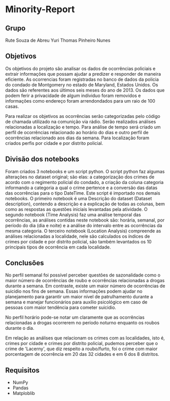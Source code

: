 # Minority-Report

## Grupo
Rute Souza de Abreu
Yuri Thomas Pinheiro Nunes

## Objetivos

Os objetivos do projeto são analisar os dados de ocorrências policiais e extrair informações que possam ajudar a predizer e responder de maneira eficiente. As ocorrencias foram registradas no banco de dados da policia do condado de Montgomery no estado de Maryland, Estados Unidos. Os dados são referentes aos últimos seis meses do ano de 2013. Os dados que podem ferir a privacidade de algum individuo foram removidos e informações como endereço foram arrendondados para um raio de 100 casas.

Para realizar os objetivos as ocorrências serão categorizadas pelo código de chamada utilizado na comunição via rádio. Serão realizados análises relacionadas a localização e tempo. Para análise de tempo será criado um perfil de ocorrências relacionado ao horário do dias e outro perfil de ocorrências relacionado aos dias da semana. Para localização foram criados perfis por cidade e por distrito policial.

## Divisão dos notebooks

Foram criados 3 notebooks e um script python. O script python faz algumas alterações no dataset original; são elas: a categorização dos crimes de acordo com o regimento policial do condado, a criação da coluna categoria informando a categoria a qual o crime pertence e a conversão das datas das ocorrências para o tipo DateTime. Este script é importado nos demais notebooks. O primeiro notebook é uma Descrição do dataset (Dataset description), contendo a descrição e a explicação de todas as colunas, bem como as respostas as questões iniciais levantadas pela atividade. O segundo notebook (Time Analysis) faz uma análise temporal das ocorrências, as análises contidas neste notebook são: horária, semanal, por período do dia (dia e noite) e a análise do intervalo entre as ocorrências da mesma categoria. O terceiro notebook (Location Analysis) compreende as análises relacionadas a localidade, nele são calculados os índices de crimes por cidade e por distrito policial, são também levantados os 10 principais tipos de ocorrência em cada localidade. 

## Conclusões

No perfil semanal foi possível perceber questões de sazonalidade como o maior número de ocorrências de roubo e ocorrências relacionadas a drogas durante a semana. Em contraste, existe um maior número de ocorrências de suicidio nos fins de semana. Essas informações podem ajudar no planejamento para garantir um maior nível de patrulhamento durante a semana e manejar funcionários para auxílio psicológico em caso de pessoas com maior tendência para cometer suicidio.

No perfil horário pode-se notar um claramente que as ocorrências relacionadas a drogas ocorrerem no período noturno enquanto os roubos durante o dia.

Em relação as análises que relacionam os crimes com as localidades, isto é, crimes por cidade e crimes por distrito policial, pudemos perceber que o crime de 'Lacerny', que diz respeito a roubo/furto, foi o crime com maior porcentagem de ocorrência em 20 das 32 cidades e em 6 dos 8 distritos.



## Requisitos

- NumPy
- Pandas
- Matploblib
